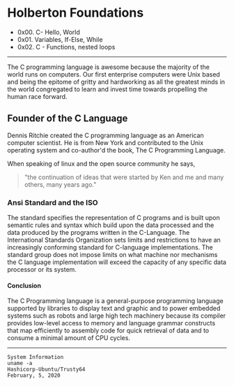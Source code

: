 
# Holberton Foundations
 * 0x00. C- Hello, World
 * 0x01. Variables, If-Else, While
 * 0x02. C - Functions, nested loops

---
The C programming language is awesome because the majority of the world runs on computers. Our first enterprise computers were Unix based and being the epitome of gritty and hardworking as all the greatest minds in the world congregated to learn and invest time towards propelling the human race forward.

## Founder of the C Language
Dennis Ritchie created the C programming language as an American computer scientist. He is from New York and contributed to the Unix operating system and co-author'd the book, The C Programming Language. 

When speaking of linux and the open source community he says, 
> "the continuation of ideas that were 
>    started by Ken and me and many others,
>     many years ago."

### Ansi Standard and the ISO
The standard specifies the representation of C programs and is built upon semantic rules and syntax which build upon the data processed and the data produced by the programs written in the C-Language. The International Standards Organization sets limits and restrictions to have an increasingly conforming standard for C-language implementations. The standard group does not impose limits on what machine nor mechanisms the C language implementation will exceed the capacity of any specific data processor or its system. 

#### Conclusion
The C Programming language is a general-purpose programming language supported
by libraries to display text and graphic and to power embedded systems such as 
robots and large high tech machinery because its compiler provides low-level 
access to memory  and language grammar constructs that map efficiently to assembly 
code for quick retrieval of data and to consume a minimal amount of CPU cycles.

---
```
System Information 
uname -a
Hashicorp-Ubuntu/Trusty64
February, 5, 2020
```
